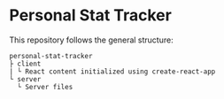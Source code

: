 # Personal Stat Tracker

This repository follows the general structure:

    personal-stat-tracker
    ├ client
    | └ React content initialized using create-react-app
    └ server
      └ Server files
